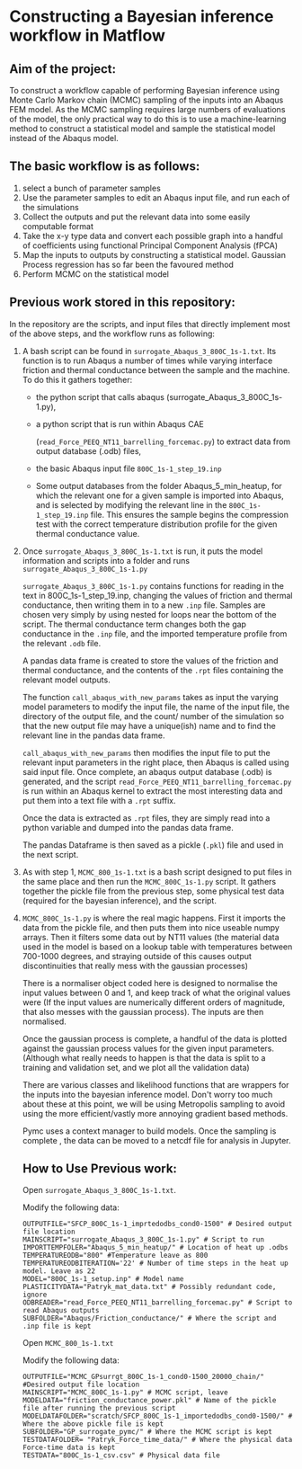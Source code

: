 # Constructing a Bayesian inference workflow in Matflow

## Aim of the project:

To construct a workflow capable of performing Bayesian inference using
Monte Carlo Markov chain (MCMC) sampling of the inputs into an Abaqus
FEM model. As the MCMC sampling requires large numbers of evaluations of
the model, the only practical way to do this is to use a
machine-learning method to construct a statistical model and sample the
statistical model instead of the Abaqus model.

## The basic workflow is as follows:

1. select a bunch of parameter samples
2. Use the parameter samples to edit an Abaqus input file, and run each
   of the simulations
3. Collect the outputs and put the relevant data into some easily
   computable format
4. Take the x-y type data and convert each possible graph into a handful
   of coefficients using functional Principal Component Analysis (fPCA)
5. Map the inputs to outputs by constructing a statistical model.
   Gaussian Process regression has so far been the favoured method
6. Perform MCMC on the statistical model

## Previous work stored in this repository:

In the repository are the scripts, and input files that directly
implement most of the above steps, and the workflow runs as following:

1. A bash script can be found in `surrogate_Abaqus_3_800C_1s-1.txt`. Its
   function is to run Abaqus a number of times while varying interface
   friction and thermal conductance between the sample and the machine.
   To do this it gathers together:
   
   - the python script that calls abaqus (surrogate_Abaqus_3_800C_1s-1.py),
   - a python script that is run within Abaqus CAE  
     
     (`read_Force_PEEQ_NT11_barrelling_forcemac.py`) to extract data from
       output database (.odb) files,
   - the basic Abaqus input file `800C_1s-1_step_19.inp`
   - Some output databases from the folder Abaqus_5_min_heatup, for which
     the relevant one for a given sample is imported into Abaqus, and is
     selected by modifying the relevant line in the `800C_1s-1_step_19.inp`
     file. This ensures the sample begins the compression test with the
     correct temperature distribution profile for the given thermal
     conductance value.

2. Once `surrogate_Abaqus_3_800C_1s-1.txt` is run, it puts the model
   information and scripts into a folder and runs `surrogate_Abaqus_3_800C_1s-1.py`
   
   `surrogate_Abaqus_3_800C_1s-1.py` contains functions for reading in the
   text in 800C_1s-1_step_19.inp, changing the values of friction and
   thermal conductance, then writing them in to a new `.inp` file. Samples
   are chosen very simply by using nested for loops near the bottom of the
   script. The thermal conductance term changes both the gap conductance in
   the `.inp` file, and the imported temperature profile from the relevant
   `.odb` file.
   
   A pandas data frame is created to store the values of the friction and
   thermal conductance, and the contents of the `.rpt` files containing the
   relevant model outputs.
   
   The function `call_abaqus_with_new_params` takes as input the varying
   model parameters to modify the input file, the name of the input file,
   the directory of the output file, and the count/ number of the
   simulation so that the new output file may have a unique(ish) name and
   to find the relevant line in the pandas data frame.
   
   `call_abaqus_with_new_params` then modifies the input file to put the
   relevant input parameters in the right place, then Abaqus is called using
   said input file. Once complete, an abaqus output database (.odb) is
   generated, and the script `read_Force_PEEQ_NT11_barrelling_forcemac.py` is
   run within an Abaqus kernel to extract the most interesting data and put
   them into a text file with a `.rpt` suffix.
   
   Once the data is extracted as `.rpt` files, they are simply read into a
   python variable and dumped into the pandas data frame.
   
   The pandas Dataframe is then saved as a pickle (`.pkl`) file and used in
   the next script.

3. As with step 1, `MCMC_800_1s-1.txt` is a bash script designed to put
   files in the same place and then run the `MCMC_800C_1s-1.py` script. It
   gathers together the pickle file from the previous step, some physical
   test data (required for the bayesian inference), and the script.

4. `MCMC_800C_1s-1.py` is where the real magic happens. First it imports
   the data from the pickle file, and then puts them into nice useable
   numpy arrays. Then it filters some data out by NT11 values (the material
   data used in the model is based on a lookup table with temperatures
   between 700-1000 degrees, and straying outside of this causes output
   discontinuities that really mess with the gaussian processes)
   
   There is a normaliser object coded here is designed to normalise the
   input values between 0 and 1, and keep track of what the original values
   were (If the input values are numerically different orders of magnitude,
   that also messes with the gaussian process). The inputs are then
   normalised.
   
   Once the gaussian process is complete, a handful of the data is plotted
   against the gaussian process values for the given input parameters.
   (Although what really needs to happen is that the data is split to a
   training and validation set, and we plot all the validation data)
   
   There are various classes and likelihood functions that are wrappers for
   the inputs into the bayesian inference model. Don't worry too much about
   these at this point, we will be using Metropolis sampling to avoid using
   the more efficient/vastly more annoying gradient based methods.
   
   Pymc uses a context manager to build models. Once the sampling is
   complete , the data can be moved to a netcdf file for analysis in
   Jupyter.
   
   ## How to Use Previous work:
   
   Open `surrogate_Abaqus_3_800C_1s-1.txt`.
   
   Modify the following data:
   
   ```
   OUTPUTFILE="SFCP_800C_1s-1_imprtedodbs_cond0-1500" # Desired output file location
   MAINSCRIPT="surrogate_Abaqus_3_800C_1s-1.py" # Script to run
   IMPORTTEMPFOLER="Abaqus_5_min_heatup/" # Location of heat up .odbs
   TEMPERATUREODB="800" #Temperature leave as 800
   TEMPERATUREODBITERATION='22' # Number of time steps in the heat up model. Leave as 22
   MODEL="800C_1s-1_setup.inp" # Model name
   PLASTICITYDATA="Patryk_mat_data.txt" # Possibly redundant code, ignore
   ODBREADER="read_Force_PEEQ_NT11_barrelling_forcemac.py" # Script to read Abaqus outputs
   SUBFOLDER="Abaqus/Friction_conductance/" # Where the script and .inp file is kept
   ```
   
   Open `MCMC_800_1s-1.txt`
   
   Modify the following data:
   
   ```
   OUTPUTFILE="MCMC_GPsurrgt_800C_1s-1_cond0-1500_20000_chain/" #Desired output file location
   MAINSCRIPT="MCMC_800C_1s-1.py" # MCMC script, leave
   MODELDATA="friction_conductance_power.pkl" # Name of the pickle file after running the previous script
   MODELDATAFOLDER="scratch/SFCP_800C_1s-1_importedodbs_cond0-1500/" # Where the above pickle file is kept
   SUBFOLDER="GP_surrogate_pymc/" # Where the MCMC script is kept
   TESTDATAFOLDER= "Patryk_Force_time_data/" # Where the physical data Force-time data is kept
   TESTDATA="800C_1s-1_csv.csv" # Physical data file
   ```
